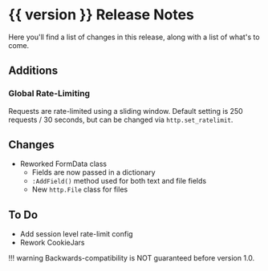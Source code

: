 # {{ version }} Release Notes

Here you'll find a list of changes in this release, along with a list of what's to come.

## Additions

### Global Rate-Limiting

Requests are rate-limited using a sliding window.
Default setting is 250 requests / 30 seconds, but can be changed via `http.set_ratelimit`.

## Changes

- Reworked FormData class
    - Fields are now passed in a dictionary
    - `:AddField()` method used for both text and file fields
    - New `http.File` class for files

## To Do

- Add session level rate-limit config
- Rework CookieJars

!!! warning
    Backwards-compatibility is NOT guaranteed before version 1.0.